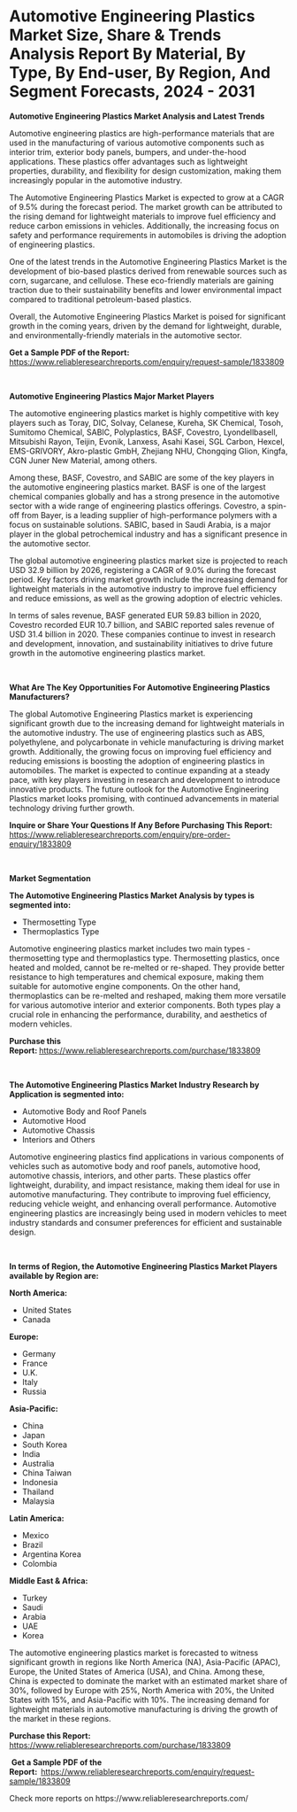<p><h1>Automotive Engineering Plastics Market Size, Share & Trends Analysis Report By Material, By Type, By End-user, By Region, And Segment Forecasts, 2024 - 2031</h1></p><p><strong>Automotive Engineering Plastics Market Analysis and Latest Trends</strong></p>
<p><p>Automotive engineering plastics are high-performance materials that are used in the manufacturing of various automotive components such as interior trim, exterior body panels, bumpers, and under-the-hood applications. These plastics offer advantages such as lightweight properties, durability, and flexibility for design customization, making them increasingly popular in the automotive industry.</p><p>The Automotive Engineering Plastics Market is expected to grow at a CAGR of 9.5% during the forecast period. The market growth can be attributed to the rising demand for lightweight materials to improve fuel efficiency and reduce carbon emissions in vehicles. Additionally, the increasing focus on safety and performance requirements in automobiles is driving the adoption of engineering plastics.</p><p>One of the latest trends in the Automotive Engineering Plastics Market is the development of bio-based plastics derived from renewable sources such as corn, sugarcane, and cellulose. These eco-friendly materials are gaining traction due to their sustainability benefits and lower environmental impact compared to traditional petroleum-based plastics.</p><p>Overall, the Automotive Engineering Plastics Market is poised for significant growth in the coming years, driven by the demand for lightweight, durable, and environmentally-friendly materials in the automotive sector.</p></p>
<p><strong>Get a Sample PDF of the Report:&nbsp;</strong> <a href="https://www.reliableresearchreports.com/enquiry/request-sample/1833809">https://www.reliableresearchreports.com/enquiry/request-sample/1833809</a></p>
<p>&nbsp;</p>
<p><strong>Automotive Engineering Plastics Major Market Players</strong></p>
<p><p>The automotive engineering plastics market is highly competitive with key players such as Toray, DIC, Solvay, Celanese, Kureha, SK Chemical, Tosoh, Sumitomo Chemical, SABIC, Polyplastics, BASF, Covestro, Lyondellbasell, Mitsubishi Rayon, Teijin, Evonik, Lanxess, Asahi Kasei, SGL Carbon, Hexcel, EMS-GRIVORY, Akro-plastic GmbH, Zhejiang NHU, Chongqing Glion, Kingfa, CGN Juner New Material, among others.</p><p>Among these, BASF, Covestro, and SABIC are some of the key players in the automotive engineering plastics market. BASF is one of the largest chemical companies globally and has a strong presence in the automotive sector with a wide range of engineering plastics offerings. Covestro, a spin-off from Bayer, is a leading supplier of high-performance polymers with a focus on sustainable solutions. SABIC, based in Saudi Arabia, is a major player in the global petrochemical industry and has a significant presence in the automotive sector.</p><p>The global automotive engineering plastics market size is projected to reach USD 32.9 billion by 2026, registering a CAGR of 9.0% during the forecast period. Key factors driving market growth include the increasing demand for lightweight materials in the automotive industry to improve fuel efficiency and reduce emissions, as well as the growing adoption of electric vehicles.</p><p>In terms of sales revenue, BASF generated EUR 59.83 billion in 2020, Covestro recorded EUR 10.7 billion, and SABIC reported sales revenue of USD 31.4 billion in 2020. These companies continue to invest in research and development, innovation, and sustainability initiatives to drive future growth in the automotive engineering plastics market.</p></p>
<p>&nbsp;</p>
<p><strong>What Are The Key Opportunities For Automotive Engineering Plastics Manufacturers?</strong></p>
<p><p>The global Automotive Engineering Plastics market is experiencing significant growth due to the increasing demand for lightweight materials in the automotive industry. The use of engineering plastics such as ABS, polyethylene, and polycarbonate in vehicle manufacturing is driving market growth. Additionally, the growing focus on improving fuel efficiency and reducing emissions is boosting the adoption of engineering plastics in automobiles. The market is expected to continue expanding at a steady pace, with key players investing in research and development to introduce innovative products. The future outlook for the Automotive Engineering Plastics market looks promising, with continued advancements in material technology driving further growth.</p></p>
<p><strong>Inquire or Share Your Questions If Any Before Purchasing This Report:</strong> <a href="https://www.reliableresearchreports.com/enquiry/pre-order-enquiry/1833809">https://www.reliableresearchreports.com/enquiry/pre-order-enquiry/1833809</a></p>
<p>&nbsp;</p>
<p><strong>Market Segmentation</strong></p>
<p><strong>The Automotive Engineering Plastics Market Analysis by types is segmented into:</strong></p>
<p><ul><li>Thermosetting Type</li><li>Thermoplastics Type</li></ul></p>
<p><p>Automotive engineering plastics market includes two main types - thermosetting type and thermoplastics type. Thermosetting plastics, once heated and molded, cannot be re-melted or re-shaped. They provide better resistance to high temperatures and chemical exposure, making them suitable for automotive engine components. On the other hand, thermoplastics can be re-melted and reshaped, making them more versatile for various automotive interior and exterior components. Both types play a crucial role in enhancing the performance, durability, and aesthetics of modern vehicles.</p></p>
<p><strong>Purchase this Report:&nbsp;</strong><a href="https://www.reliableresearchreports.com/purchase/1833809">https://www.reliableresearchreports.com/purchase/1833809</a></p>
<p>&nbsp;</p>
<p><strong>The Automotive Engineering Plastics Market Industry Research by Application is segmented into:</strong></p>
<p><ul><li>Automotive Body and Roof Panels</li><li>Automotive Hood</li><li>Automotive Chassis</li><li>Interiors and Others</li></ul></p>
<p><p>Automotive engineering plastics find applications in various components of vehicles such as automotive body and roof panels, automotive hood, automotive chassis, interiors, and other parts. These plastics offer lightweight, durability, and impact resistance, making them ideal for use in automotive manufacturing. They contribute to improving fuel efficiency, reducing vehicle weight, and enhancing overall performance. Automotive engineering plastics are increasingly being used in modern vehicles to meet industry standards and consumer preferences for efficient and sustainable design.</p></p>
<p>&nbsp;</p>
<p><strong>In terms of Region, the Automotive Engineering Plastics Market Players available by Region are:</strong></p>
<p>
    <p> <strong> North America: </strong>
        <ul>
            <li>United States</li>
            <li>Canada</li>
        </ul>
        </p> 
    <p> <strong> Europe: </strong>
        <ul>
            <li>Germany</li>
            <li>France</li>
            <li>U.K.</li>
            <li>Italy</li>
            <li>Russia</li>
        </ul>
        </p> 
    <p> <strong> Asia-Pacific: </strong>
        <ul>
            <li>China</li>
            <li>Japan</li>
            <li>South Korea</li>
            <li>India</li>
            <li>Australia</li>
            <li>China Taiwan</li>
            <li>Indonesia</li>
            <li>Thailand</li>
            <li>Malaysia</li>
        </ul>
        </p> 
    <p> <strong> Latin America: </strong>
        <ul>
            <li>Mexico</li>
            <li>Brazil</li>
            <li>Argentina Korea</li>
            <li>Colombia</li>
        </ul>
        </p> 
    <p> <strong> Middle East & Africa: </strong>
        <ul>
            <li>Turkey</li>
            <li>Saudi</li>
            <li>Arabia</li>
            <li>UAE</li>
            <li>Korea</li>
        </ul>
    </p>
    </p>
<p><p>The automotive engineering plastics market is forecasted to witness significant growth in regions like North America (NA), Asia-Pacific (APAC), Europe, the United States of America (USA), and China. Among these, China is expected to dominate the market with an estimated market share of 30%, followed by Europe with 25%, North America with 20%, the United States with 15%, and Asia-Pacific with 10%. The increasing demand for lightweight materials in automotive manufacturing is driving the growth of the market in these regions.</p></p>
<p><strong>Purchase this Report: </strong><a href="https://www.reliableresearchreports.com/purchase/1833809">https://www.reliableresearchreports.com/purchase/1833809</a></p>
<p>&nbsp;<strong>Get a Sample PDF of the Report:&nbsp;&nbsp;</strong><a href="https://www.reliableresearchreports.com/enquiry/request-sample/1833809">https://www.reliableresearchreports.com/enquiry/request-sample/1833809</a></p>
<p><strong></strong></p>
<p>Check more reports on https://www.reliableresearchreports.com/</p>
